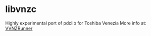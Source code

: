 # libvnzc

Highly experimental port of pdclib for Toshiba Venezia
More info at: [VVNZRunner](https://github.com/GrapheneCt/VVNZRunner)
